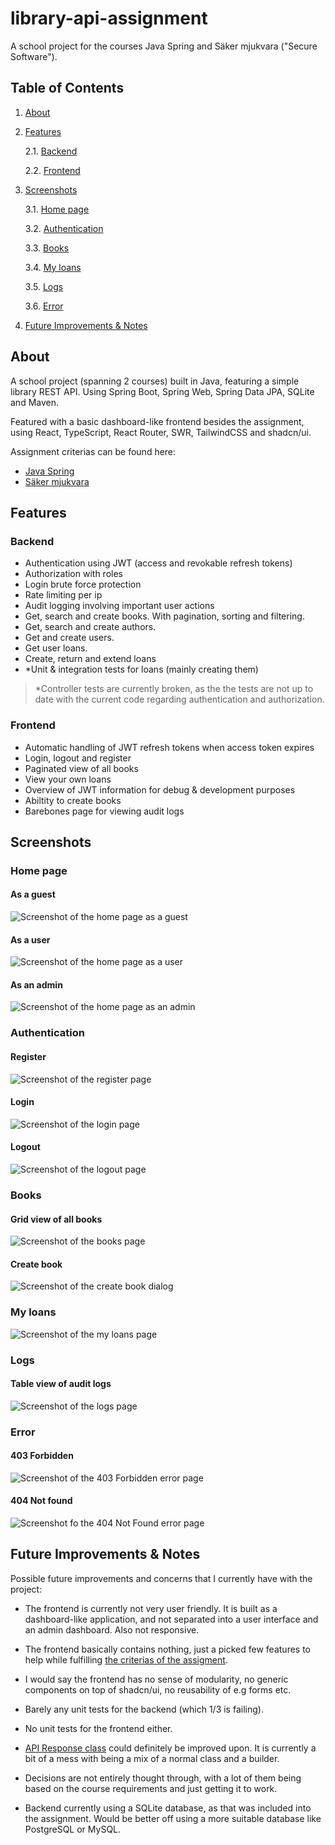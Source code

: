 # library-api-assignment

A school project for the courses Java Spring and Säker mjukvara ("Secure Software").

## Table of Contents

1. [About](#library-api-assignment)
2. [Features](#features)

    2.1. [Backend](#backend)

    2.2. [Frontend](#frontend)

3. [Screenshots](#screenshots)

    3.1. [Home page](#home-page)

    3.2. [Authentication](#authentication)

    3.3. [Books](#books)

    3.4. [My loans](#my-loans)

    3.5. [Logs](#logs)

    3.6. [Error](#error)

4. [Future Improvements & Notes](#future-improvements--notes)

## About

A school project (spanning 2 courses) built in Java, featuring a simple library REST API. Using Spring Boot, Spring Web, Spring Data JPA,
SQLite and Maven.

Featured with a basic dashboard-like frontend besides the assignment, using React, TypeScript, React Router, SWR, TailwindCSS and shadcn/ui.

Assignment criterias can be found here:

-   [Java Spring](https://github.com/THS24-Spring-Boot/Spring-Boot-Start/blob/main/projekt/kravspec-bibblan.md)
-   [Säker mjukvara](https://github.com/nilsedgarjacobsen/THS24-sakermjukvara/blob/main/spring_security_exam.md)

## Features

### Backend

-   Authentication using JWT (access and revokable refresh tokens)
-   Authorization with roles
-   Login brute force protection
-   Rate limiting per ip
-   Audit logging involving important user actions
-   Get, search and create books. With pagination, sorting and filtering.
-   Get, search and create authors.
-   Get and create users.
-   Get user loans.
-   Create, return and extend loans
-   \*Unit & integration tests for loans (mainly creating them)

> \*Controller tests are currently broken, as the the tests are not up to date with the current code regarding authentication and authorization.

### Frontend

-   Automatic handling of JWT refresh tokens when access token expires
-   Login, logout and register
-   Paginated view of all books
-   View your own loans
-   Overview of JWT information for debug & development purposes
-   Abiltity to create books
-   Barebones page for viewing audit logs

## Screenshots

### Home page

#### As a guest

![Screenshot of the home page as a guest](docs/home-page-guest.png)

#### As a user

![Screenshot of the home page as a user](docs/home-page-user.png)

#### As an admin

![Screenshot of the home page as an admin](docs/home-page-admin.png)

### Authentication

#### Register

![Screenshot of the register page](docs/register-page.png)

#### Login

![Screenshot of the login page](docs/login-page.png)

#### Logout

![Screenshot of the logout page](docs/logout-page.png)

### Books

#### Grid view of all books

![Screenshot of the books page](docs/books-page.png)

#### Create book

![Screenshot of the create book dialog](docs/books-create-dialog.png)

### My loans

![Screenshot of the my loans page](docs/my-loans-page.png)

### Logs

#### Table view of audit logs

![Screenshot of the logs page](docs/logs-page.png)

### Error

#### 403 Forbidden

![Screenshot of the 403 Forbidden error page](docs/403-forbidden-page.png)

#### 404 Not found

![Screenshot fo the 404 Not Found error page](docs/404-not-found-page.png)

## Future Improvements & Notes

Possible future improvements and concerns that I currently have with the project:

-   The frontend is currently not very user friendly. It is built as a dashboard-like application, and not separated into a user interface and an admin dashboard. Also not responsive.

-   The frontend basically contains nothing, just a picked few features to help while fulfilling [the criterias of the assigment](https://github.com/nilsedgarjacobsen/THS24-sakermjukvara/blob/main/spring_security_exam.md).

-   I would say the frontend has no sense of modularity, no generic components on top of shadcn/ui, no reusability of e.g forms etc.

-   Barely any unit tests for the backend (which 1/3 is failing).

-   No unit tests for the frontend either.

-   [API Response class](backend/src/main/java/com/kr/libraryapiassignment/response/ApiResponse.java) could definitely be improved upon. It is currently a bit of a mess with being a mix of a normal class and a builder.

-   Decisions are not entirely thought through, with a lot of them being based on the course requirements and just getting it to work.

-   Backend currently using a SQLite database, as that was included into the assignment. Would be better off using a more suitable database like PostgreSQL or MySQL.
